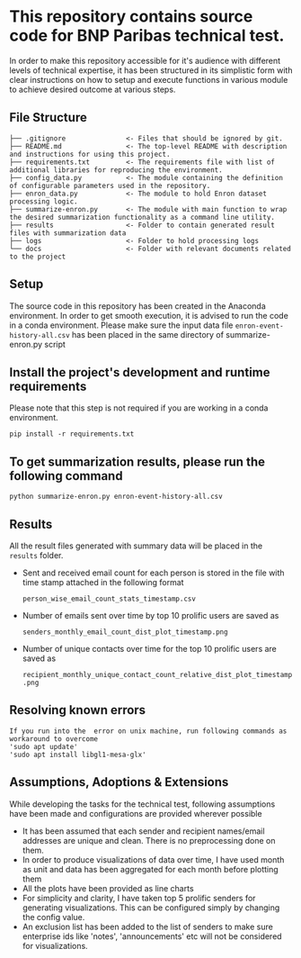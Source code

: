 # This repository contains source code for BNP Paribas technical test.

In order to make this repository accessible for it's audience with different levels of technical expertise, it has been structured in its simplistic form with clear instructions on how to setup and execute functions in various module to achieve desired outcome at various steps.

## File Structure

```
├── .gitignore               <- Files that should be ignored by git.
├── README.md                <- The top-level README with description and instructions for using this project.
├── requirements.txt         <- The requirements file with list of additional libraries for reproducing the environment.
├── config_data.py           <- The module containing the definition of configurable parameters used in the repository.
├── enron_data.py            <- The module to hold Enron dataset processing logic.
├── summarize-enron.py       <- The module with main function to wrap the desired summarization functionality as a command line utility.
├── results			         <- Folder to contain generated result files with summarization data
├── logs			         <- Folder to hold processing logs
└── docs			         <- Folder with relevant documents related to the project
```
## Setup
   The source code in this repository has been created in the Anaconda environment. In order to get smooth execution, it is advised to run the code in a conda environment.
   Please make sure the input data file `enron-event-history-all.csv` has been placed in the same directory of summarize-enron.py script
   
## Install the project's development and runtime requirements
   Please note that this step is not required if you are working in a conda environment.
   
    pip install -r requirements.txt

## To get summarization results, please run the following command

    python summarize-enron.py enron-event-history-all.csv
  
## Results
   All the result files generated with summary data will be placed in the `results` folder.
  
* Sent and received email count for each person is stored in the file with time stamp attached in the following format
    
    `person_wise_email_count_stats_timestamp.csv`

* Number of emails sent over time by top 10 prolific users are saved as
    
    `senders_monthly_email_count_dist_plot_timestamp.png`

* Number of unique contacts over time for the top 10 prolific users are saved as
    
    `recipient_monthly_unique_contact_count_relative_dist_plot_timestamp.png`
	
## Resolving known errors
	If you run into the  error on unix machine, run following commands as workaround to overcome
	'sudo apt update'
	'sudo apt install libgl1-mesa-glx'
	
## Assumptions, Adoptions & Extensions
   While developing the tasks for the technical test, following assumptions have been made and configurations are provided wherever possible
   * It has been assumed that each sender and recipient names/email addresses are unique and clean. There is no preprocessing done on them.
   * In order to produce visualizations of data over time, I have used month as unit and data has been aggregated for each month before plotting them
   * All the plots have been provided as line charts
   * For simplicity and clarity, I have taken top 5 prolific senders for generating visualizations. This can be configured simply by changing the config value.
   * An exclusion list has been added to the list of senders to make sure enterprise ids like 'notes', 'announcements' etc will not be considered for visualizations.
    

